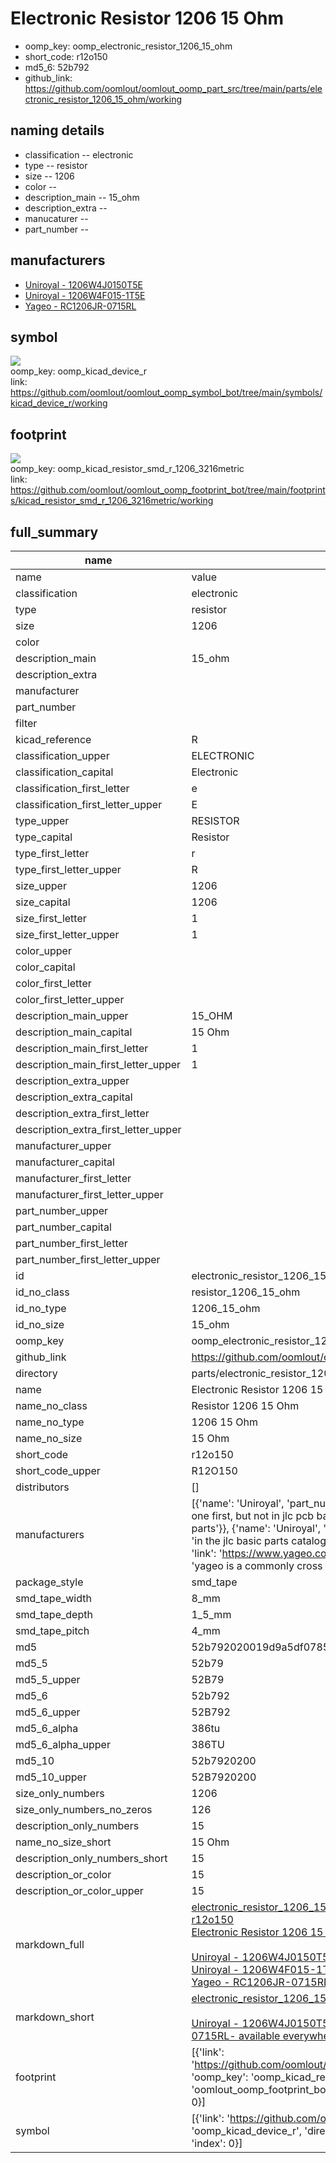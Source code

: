 # Electronic Resistor 1206 15 Ohm

  
* oomp_key: oomp_electronic_resistor_1206_15_ohm 
* short_code: r12o150
* md5_6: 52b792  
* github_link: https://github.com/oomlout/oomlout_oomp_part_src/tree/main/parts/electronic_resistor_1206_15_ohm/working  
## naming details
* classification -- electronic
* type -- resistor
* size -- 1206
* color -- 
* description_main -- 15_ohm
* description_extra -- 
* manucaturer -- 
* part_number -- 


## manufacturers
* [Uniroyal - 1206W4J0150T5E]()  
* [Uniroyal - 1206W4F015-1T5E]()  
* [Yageo - RC1206JR-0715RL](https://www.yageo.com/en/Chart/Download/pdf/RC1206JR-0715RL)  

## symbol

![](symbol/{index}}/working/working_600.png)  
oomp_key: oomp_kicad_device_r  
link: https://github.com/oomlout/oomlout_oomp_symbol_bot/tree/main/symbols/kicad_device_r/working  

## footprint

![](footprint/{index}/working/working_600.png)  
oomp_key: oomp_kicad_resistor_smd_r_1206_3216metric  
link: https://github.com/oomlout/oomlout_oomp_footprint_bot/tree/main/footprints/kicad_resistor_smd_r_1206_3216metric/working  

## full_summary
| name | value | 
| --- | --- | 
| name | value | 
| classification | electronic | 
| type | resistor | 
| size | 1206 | 
| color |  | 
| description_main | 15_ohm | 
| description_extra |  | 
| manufacturer |  | 
| part_number |  | 
| filter |  | 
| kicad_reference | R | 
| classification_upper | ELECTRONIC | 
| classification_capital | Electronic | 
| classification_first_letter | e | 
| classification_first_letter_upper | E | 
| type_upper | RESISTOR | 
| type_capital | Resistor | 
| type_first_letter | r | 
| type_first_letter_upper | R | 
| size_upper | 1206 | 
| size_capital | 1206 | 
| size_first_letter | 1 | 
| size_first_letter_upper | 1 | 
| color_upper |  | 
| color_capital |  | 
| color_first_letter |  | 
| color_first_letter_upper |  | 
| description_main_upper | 15_OHM | 
| description_main_capital | 15 Ohm | 
| description_main_first_letter | 1 | 
| description_main_first_letter_upper | 1 | 
| description_extra_upper |  | 
| description_extra_capital |  | 
| description_extra_first_letter |  | 
| description_extra_first_letter_upper |  | 
| manufacturer_upper |  | 
| manufacturer_capital |  | 
| manufacturer_first_letter |  | 
| manufacturer_first_letter_upper |  | 
| part_number_upper |  | 
| part_number_capital |  | 
| part_number_first_letter |  | 
| part_number_first_letter_upper |  | 
| id | electronic_resistor_1206_15_ohm | 
| id_no_class | resistor_1206_15_ohm | 
| id_no_type | 1206_15_ohm | 
| id_no_size | 15_ohm | 
| oomp_key | oomp_electronic_resistor_1206_15_ohm | 
| github_link | https://github.com/oomlout/oomlout_oomp_part_src/tree/main/parts/electronic_resistor_1206_15_ohm/working | 
| directory | parts/electronic_resistor_1206_15_ohm | 
| name | Electronic Resistor 1206 15 Ohm | 
| name_no_class | Resistor 1206 15 Ohm | 
| name_no_type | 1206 15 Ohm | 
| name_no_size | 15 Ohm | 
| short_code | r12o150 | 
| short_code_upper | R12O150 | 
| distributors | [] | 
| manufacturers | [{'name': 'Uniroyal', 'part_number': '1206W4J0150T5E', 'link': '', 'id': 'manufacturer_uniroyal', 'note': {'reason': 'did this one first, but not in jlc pcb basic parts and 1 percent are and they are the same price', 'reason_short': 'not in jlc basic parts'}}, {'name': 'Uniroyal', 'part_number': '1206W4F015-1T5E', 'link': '', 'id': 'manufacturer_uniroyal', 'note': {'reason': 'in the jlc basic parts catalogue', 'reason_short': 'jlc basic part'}}, {'name': 'Yageo', 'part_number': 'RC1206JR-0715RL', 'link': 'https://www.yageo.com/en/Chart/Download/pdf/RC1206JR-0715RL', 'id': 'manufacturer_yageo', 'note': {'reason': 'yageo is a commonly cross referenced part number', 'reason_short': 'available everywhere'}}] | 
| package_style | smd_tape | 
| smd_tape_width | 8_mm | 
| smd_tape_depth | 1_5_mm | 
| smd_tape_pitch | 4_mm | 
| md5 | 52b792020019d9a5df0785491e26fac2 | 
| md5_5 | 52b79 | 
| md5_5_upper | 52B79 | 
| md5_6 | 52b792 | 
| md5_6_upper | 52B792 | 
| md5_6_alpha | 386tu | 
| md5_6_alpha_upper | 386TU | 
| md5_10 | 52b7920200 | 
| md5_10_upper | 52B7920200 | 
| size_only_numbers | 1206 | 
| size_only_numbers_no_zeros | 126 | 
| description_only_numbers | 15 | 
| name_no_size_short | 15 Ohm | 
| description_only_numbers_short | 15 | 
| description_or_color | 15 | 
| description_or_color_upper | 15 | 
| markdown_full | [electronic_resistor_1206_15_ohm](https://github.com/oomlout/oomlout_oomp_part_src/tree/main/parts/electronic_resistor_1206_15_ohm/working)<br>[r12o150](https://github.com/oomlout/oomlout_oomp_part_src/tree/main/parts/electronic_resistor_1206_15_ohm/working)<br>[Electronic Resistor 1206 15 Ohm](https://github.com/oomlout/oomlout_oomp_part_src/tree/main/parts/electronic_resistor_1206_15_ohm/working)<br><br>[Uniroyal - 1206W4J0150T5E- not in jlc basic parts]() [(L)  ](https://www.lcsc.com/search?q=1206W4J0150T5E)[(D)  ](https://www.digikey.com/en/products?keywords=1206W4J0150T5E)[(M)  ](https://www.mouser.com/Search/Refine?Keyword=1206W4J0150T5E)[(N)  ](https://www.newark.com/search?st=1206W4J0150T5E)[(SZ)  ](https://so.szlcsc.com/global.html?k=1206W4J0150T5E)<br>[Uniroyal - 1206W4F015-1T5E- jlc basic part]() [(L)  ](https://www.lcsc.com/search?q=1206W4F015-1T5E)[(D)  ](https://www.digikey.com/en/products?keywords=1206W4F015-1T5E)[(M)  ](https://www.mouser.com/Search/Refine?Keyword=1206W4F015-1T5E)[(N)  ](https://www.newark.com/search?st=1206W4F015-1T5E)[(SZ)  ](https://so.szlcsc.com/global.html?k=1206W4F015-1T5E)<br>[Yageo - RC1206JR-0715RL- available everywhere](https://www.yageo.com/en/Chart/Download/pdf/RC1206JR-0715RL) [(L)  ](https://www.lcsc.com/search?q=RC1206JR-0715RL)[(D)  ](https://www.digikey.com/en/products?keywords=RC1206JR-0715RL)[(M)  ](https://www.mouser.com/Search/Refine?Keyword=RC1206JR-0715RL)[(N)  ](https://www.newark.com/search?st=RC1206JR-0715RL)[(SZ)  ](https://so.szlcsc.com/global.html?k=RC1206JR-0715RL)<br> | 
| markdown_short | [electronic_resistor_1206_15_ohm](https://github.com/oomlout/oomlout_oomp_part_src/tree/main/parts/electronic_resistor_1206_15_ohm/working)<br><br>[Uniroyal - 1206W4J0150T5E- not in jlc basic parts]()[Uniroyal - 1206W4F015-1T5E- jlc basic part]()[Yageo - RC1206JR-0715RL- available everywhere](https://www.yageo.com/en/Chart/Download/pdf/RC1206JR-0715RL) | 
| footprint | [{'link': 'https://github.com/oomlout/oomlout_oomp_footprint_bot/tree/main/foootprntss/kicad_resistor_smd_r_1206_3216metric', 'oomp_key': 'oomp_kicad_resistor_smd_r_1206_3216metric', 'directory': 'oomlout_oomp_footprint_bot/footprints/kicad_resistor_smd_r_1206_3216metric//working/working.kicad_mod', 'index': 0}] | 
| symbol | [{'link': 'https://github.com/oomlout/oomlout_oomp_symbol_bot/tree/main/symbols/kicad_device_r', 'oomp_key': 'oomp_kicad_device_r', 'directory': 'oomlout_oomp_symbol_bot/symbols/kicad_device_r//working/working.kicad_sym', 'index': 0}] | 
